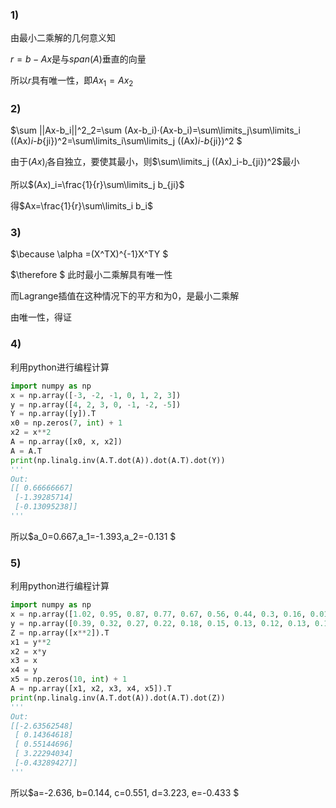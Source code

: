 ### 1)

由最小二乘解的几何意义知

$r=b-Ax$是与$span(A)$垂直的向量

所以$r$具有唯一性，即$Ax_1=Ax_2$



### 2)

$\sum ||Ax-b_i||^2_2=\sum (Ax-b_i)·(Ax-b_i)=\sum\limits_j\sum\limits_i ((Ax)_i-b_{ji})^2=\sum\limits_i\sum\limits_j ((Ax)_i-b_{ji})^2 $

由于$(Ax)_i$各自独立，要使其最小，则$\sum\limits_j ((Ax)_i-b_{ji})^2$最小

所以$(Ax)_i=\frac{1}{r}\sum\limits_j b_{ji}$

得$Ax=\frac{1}{r}\sum\limits_i b_i$



### 3)

$\because \alpha =(X^TX)^{-1}X^TY $

$\therefore $ 此时最小二乘解具有唯一性

而Lagrange插值在这种情况下的平方和为0，是最小二乘解

由唯一性，得证



### 4)

利用python进行编程计算

```python
import numpy as np
x = np.array([-3, -2, -1, 0, 1, 2, 3])
y = np.array([4, 2, 3, 0, -1, -2, -5])
Y = np.array([y]).T
x0 = np.zeros(7, int) + 1
x2 = x**2
A = np.array([x0, x, x2])
A = A.T
print(np.linalg.inv(A.T.dot(A)).dot(A.T).dot(Y))
'''
Out:
[[ 0.66666667]
 [-1.39285714]
 [-0.13095238]]
'''
```

所以$a_0=0.667,a_1=-1.393,a_2=-0.131 $



### 5)

利用python进行编程计算

```python
import numpy as np
x = np.array([1.02, 0.95, 0.87, 0.77, 0.67, 0.56, 0.44, 0.3, 0.16, 0.01])
y = np.array([0.39, 0.32, 0.27, 0.22, 0.18, 0.15, 0.13, 0.12, 0.13, 0.15])
Z = np.array([x**2]).T
x1 = y**2
x2 = x*y
x3 = x
x4 = y
x5 = np.zeros(10, int) + 1
A = np.array([x1, x2, x3, x4, x5]).T
print(np.linalg.inv(A.T.dot(A)).dot(A.T).dot(Z))
'''
Out:
[[-2.63562548]
 [ 0.14364618]
 [ 0.55144696]
 [ 3.22294034]
 [-0.43289427]]
'''
```

所以$a=-2.636, b=0.144, c=0.551, d=3.223, e=-0.433 $





